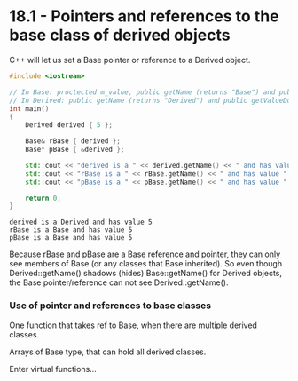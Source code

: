 # 18.1 - Pointers and references to the base class of derived objects

C++ will let us set a Base pointer or reference to a Derived object.

```c++
#include <iostream>

// In Base: proctected m_value, public getName (returns "Base") and public getValue (returns m_value)
// In Derived: public getName (returns "Derived") and public getValueDoubled (returns m_value * 2)
int main()
{
    Derived derived { 5 };

    Base& rBase { derived };
    Base* pBase { &derived };

    std::cout << "derived is a " << derived.getName() << " and has value " << derived.getValue() << '\n';
    std::cout << "rBase is a " << rBase.getName() << " and has value " << rBase.getValue() << '\n';
    std::cout << "pBase is a " << pBase.getName() << " and has value " << pBase.getValue() << '\n';

    return 0;
}
```

```
derived is a Derived and has value 5
rBase is a Base and has value 5
pBase is a Base and has value 5
```

Because rBase and pBase are a Base reference and pointer, they can only see members of
Base (or any classes that Base inherited). So even though Derived::getName() shadows
(hides) Base::getName() for Derived objects, the Base pointer/reference can not see
Derived::getName().

### Use of pointer and references to base classes
One function that takes ref to Base, when there are multiple derived classes.

Arrays of Base type, that can hold all derived classes.

Enter virtual functions...

